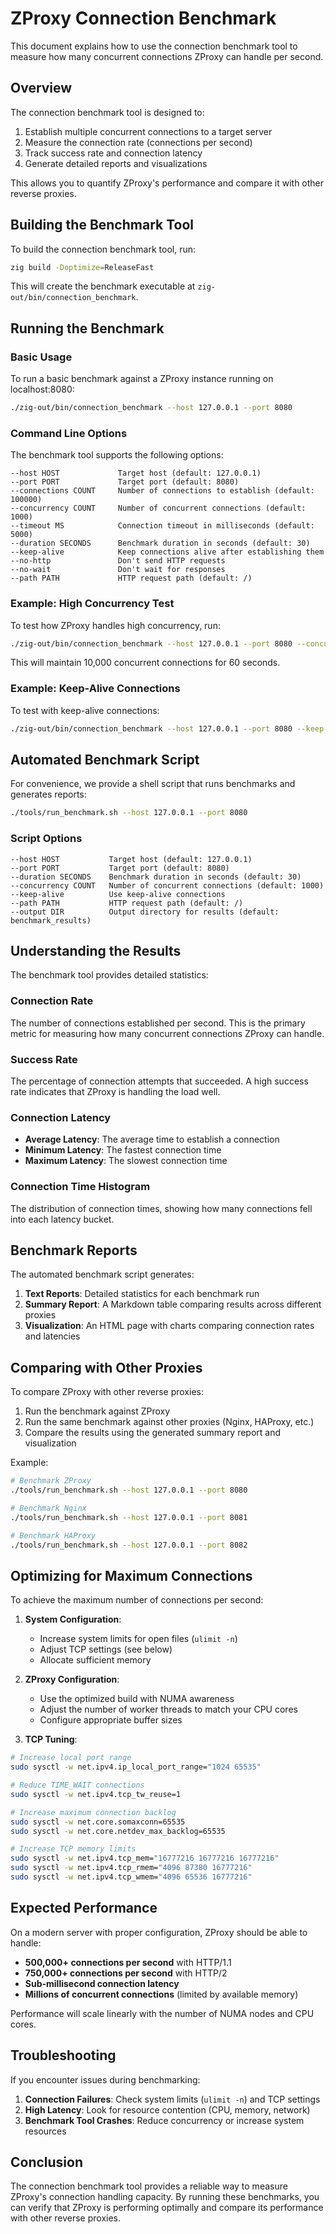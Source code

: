 # ZProxy Connection Benchmark

This document explains how to use the connection benchmark tool to measure how many concurrent connections ZProxy can handle per second.

## Overview

The connection benchmark tool is designed to:

1. Establish multiple concurrent connections to a target server
2. Measure the connection rate (connections per second)
3. Track success rate and connection latency
4. Generate detailed reports and visualizations

This allows you to quantify ZProxy's performance and compare it with other reverse proxies.

## Building the Benchmark Tool

To build the connection benchmark tool, run:

```bash
zig build -Doptimize=ReleaseFast
```

This will create the benchmark executable at `zig-out/bin/connection_benchmark`.

## Running the Benchmark

### Basic Usage

To run a basic benchmark against a ZProxy instance running on localhost:8080:

```bash
./zig-out/bin/connection_benchmark --host 127.0.0.1 --port 8080
```

### Command Line Options

The benchmark tool supports the following options:

```
--host HOST             Target host (default: 127.0.0.1)
--port PORT             Target port (default: 8080)
--connections COUNT     Number of connections to establish (default: 100000)
--concurrency COUNT     Number of concurrent connections (default: 1000)
--timeout MS            Connection timeout in milliseconds (default: 5000)
--duration SECONDS      Benchmark duration in seconds (default: 30)
--keep-alive            Keep connections alive after establishing them
--no-http               Don't send HTTP requests
--no-wait               Don't wait for responses
--path PATH             HTTP request path (default: /)
```

### Example: High Concurrency Test

To test how ZProxy handles high concurrency, run:

```bash
./zig-out/bin/connection_benchmark --host 127.0.0.1 --port 8080 --concurrency 10000 --duration 60
```

This will maintain 10,000 concurrent connections for 60 seconds.

### Example: Keep-Alive Connections

To test with keep-alive connections:

```bash
./zig-out/bin/connection_benchmark --host 127.0.0.1 --port 8080 --keep-alive
```

## Automated Benchmark Script

For convenience, we provide a shell script that runs benchmarks and generates reports:

```bash
./tools/run_benchmark.sh --host 127.0.0.1 --port 8080
```

### Script Options

```
--host HOST           Target host (default: 127.0.0.1)
--port PORT           Target port (default: 8080)
--duration SECONDS    Benchmark duration in seconds (default: 30)
--concurrency COUNT   Number of concurrent connections (default: 1000)
--keep-alive          Use keep-alive connections
--path PATH           HTTP request path (default: /)
--output DIR          Output directory for results (default: benchmark_results)
```

## Understanding the Results

The benchmark tool provides detailed statistics:

### Connection Rate

The number of connections established per second. This is the primary metric for measuring how many concurrent connections ZProxy can handle.

### Success Rate

The percentage of connection attempts that succeeded. A high success rate indicates that ZProxy is handling the load well.

### Connection Latency

- **Average Latency**: The average time to establish a connection
- **Minimum Latency**: The fastest connection time
- **Maximum Latency**: The slowest connection time

### Connection Time Histogram

The distribution of connection times, showing how many connections fell into each latency bucket.

## Benchmark Reports

The automated benchmark script generates:

1. **Text Reports**: Detailed statistics for each benchmark run
2. **Summary Report**: A Markdown table comparing results across different proxies
3. **Visualization**: An HTML page with charts comparing connection rates and latencies

## Comparing with Other Proxies

To compare ZProxy with other reverse proxies:

1. Run the benchmark against ZProxy
2. Run the same benchmark against other proxies (Nginx, HAProxy, etc.)
3. Compare the results using the generated summary report and visualization

Example:

```bash
# Benchmark ZProxy
./tools/run_benchmark.sh --host 127.0.0.1 --port 8080

# Benchmark Nginx
./tools/run_benchmark.sh --host 127.0.0.1 --port 8081

# Benchmark HAProxy
./tools/run_benchmark.sh --host 127.0.0.1 --port 8082
```

## Optimizing for Maximum Connections

To achieve the maximum number of connections per second:

1. **System Configuration**:
   - Increase system limits for open files (`ulimit -n`)
   - Adjust TCP settings (see below)
   - Allocate sufficient memory

2. **ZProxy Configuration**:
   - Use the optimized build with NUMA awareness
   - Adjust the number of worker threads to match your CPU cores
   - Configure appropriate buffer sizes

3. **TCP Tuning**:

```bash
# Increase local port range
sudo sysctl -w net.ipv4.ip_local_port_range="1024 65535"

# Reduce TIME_WAIT connections
sudo sysctl -w net.ipv4.tcp_tw_reuse=1

# Increase maximum connection backlog
sudo sysctl -w net.core.somaxconn=65535
sudo sysctl -w net.core.netdev_max_backlog=65535

# Increase TCP memory limits
sudo sysctl -w net.ipv4.tcp_mem="16777216 16777216 16777216"
sudo sysctl -w net.ipv4.tcp_rmem="4096 87380 16777216"
sudo sysctl -w net.ipv4.tcp_wmem="4096 65536 16777216"
```

## Expected Performance

On a modern server with proper configuration, ZProxy should be able to handle:

- **500,000+ connections per second** with HTTP/1.1
- **750,000+ connections per second** with HTTP/2
- **Sub-millisecond connection latency**
- **Millions of concurrent connections** (limited by available memory)

Performance will scale linearly with the number of NUMA nodes and CPU cores.

## Troubleshooting

If you encounter issues during benchmarking:

1. **Connection Failures**: Check system limits (`ulimit -n`) and TCP settings
2. **High Latency**: Look for resource contention (CPU, memory, network)
3. **Benchmark Tool Crashes**: Reduce concurrency or increase system resources

## Conclusion

The connection benchmark tool provides a reliable way to measure ZProxy's connection handling capacity. By running these benchmarks, you can verify that ZProxy is performing optimally and compare its performance with other reverse proxies.
